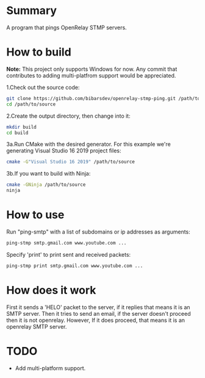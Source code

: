 # Summary
A program that pings OpenRelay STMP servers.

# How to build
**Note:** This project only supports Windows for now. Any commit that contributes to adding multi-platfrom support would be appreciated.

1.Check out the source code:
```sh
git clone https://github.com/bibarsdev/openrelay-stmp-ping.git /path/to/source
cd /path/to/source
```
2.Create the output directory, then change into it:
```sh
mkdir build
cd build
```
3a.Run CMake with the desired generator. For this example we're generating Visual Studio 16 2019 project files:
```sh
cmake -G"Visual Studio 16 2019" /path/to/source
```
3b.If you want to build with Ninja:
```sh
cmake -GNinja /path/to/source
ninja
```

# How to use
Run "ping-smtp" with a list of subdomains or ip addresses as arguments:
```sh
ping-stmp smtp.gmail.com www.youtube.com ...
```
Specify 'print' to print sent and received packets:
```sh
ping-stmp print smtp.gmail.com www.youtube.com ...
```

# How does it work
First it sends a 'HELO' packet to the server, if it replies that means it is an SMTP server. Then it tries to send an email, if the server doesn't proceed then it is not openrelay. However, If it does proceed, that means it is an openrelay SMTP server.

# TODO
- Add multi-platform support.
